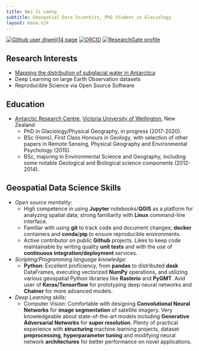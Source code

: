 ```yaml
---
title: Wei Ji Leong
subtitle: Geospatial Data Scientist, PhD Student in Glaciology
layout: base.njk
---
```


[![Github user @weiji14 page](https://img.shields.io/badge/Github-@weiji14-black.svg?logo=github)](https://github.com/weiji14)
[![ORCID](https://img.shields.io/badge/ORCID-0000--0003--2354--1988-%23A6CE39?logo=orcid)](https://orcid.org/0000-0003-2354-1988)
[![ResearchGate profile](https://img.shields.io/badge/ResearchGate-Wei_Ji_Leong-%2300d0af?logo=researchgate)](https://www.researchgate.net/profile/Wei_Ji_Leong)

## Research Interests

* [Mapping the distribution of subglacial water in Antarctica](https://www.wgtn.ac.nz/antarctic/study/profiles/wei-ji-leong)
* Deep Learning on large Earth Observation datasets
* Reproducible Science via Open Source Software

## Education

- [Antarctic Research Centre](https://www.wgtn.ac.nz/antarctic), [Victoria University of Wellington](https://www.wgtn.ac.nz), New Zealand
  * PhD in Glaciology/Physical Geography, in progress (2017-2020).
  * BSc (Hons), First Class Honours in Geology, with selection of other papers in Remote Sensing, Physical Geography and Environmental Psychology (2015).
  * BSc, majoring in Environmental Science and Geography, including some notable Geological and Biological science components (2012-2014).

## Geospatial Data Science Skills

- *Open source mentality*:
  * High competence in using **Jupyter** notebooks/**QGIS** as a platform for analyzing spatial data; strong familiarity with **Linux** command-line interface.
  * Familiar with using **git** to track code and document changes; **docker** containers and **conda**/**pip** to ensure reproducible environments.
  * Active contributor on public **Github** projects. Likes to keep code maintainable by writing quality **unit tests** and with the use of **continuous integration/deployment** services.
- *Scripting/Programming language knowledge*:
  * **Python**: Excellent proficiency, from **pandas** to distributed **dask** DataFrames, executing vectorized **NumPy** operations, and utilizing various geospatial Python libraries like **Rasterio** and **PyGMT**. Avid user of **Keras/Tensorflow** for prototyping deep neural networks and **Chainer** for more advanced models.
- *Deep Learning skills*:
  * Computer Vision: Comfortable with designing **Convolutional Neural Networks** for **image segmentation** of satellite imagery. Very knowledgeable about state-of-the-art models including **Generative Adversarial Networks** for **super resolution**. Plenty of practical experience with **structuring** machine learning projects, dataset **preprocessing**, **hyperparameter tuning** and modifying neural network **architectures** for better performance on novel applications.
